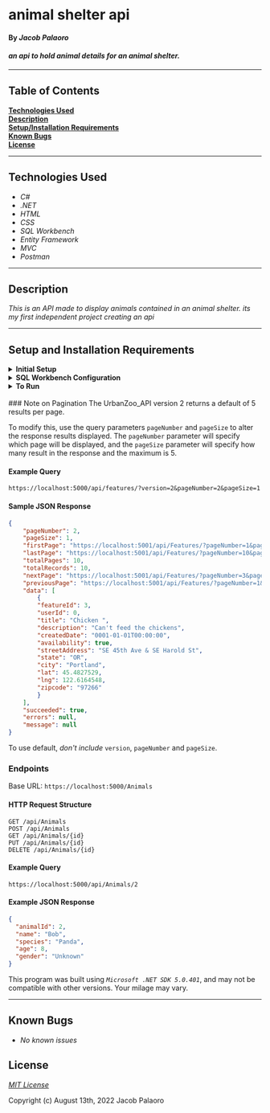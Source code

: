 # animal shelter api

#### By _**Jacob Palaoro**_  

#### _an api to hold animal details for an animal shelter._  

---

## Table of Contents

**[Technologies Used](#technologies-used)  
[Description](#description)  
[Setup/Installation Requirements](#setup-and-installation-requirements)  
[Known Bugs](#known-bugs)  
[License](#license)**

---

## Technologies Used

* _C#_
* _.NET_
* _HTML_
* _CSS_
* _SQL Workbench_
* _Entity Framework_
* _MVC_
* _Postman_

---
## Description

_This is an API made to display animals contained in an animal shelter. its my first independent project creating an api_

---
## Setup and Installation Requirements

<details>
<summary><strong>Initial Setup</strong></summary>
<ol>
<li>Copy the git repository url
<li>Open a shell program and navigate to your desktop.
<li>Clone the repository for this project using the "git clone" command and including the copied URL.
<li>While still in the shell program, navigate to the root directory of the newly created file named "treat.Solution".
<li>From the root directory, navigate to the "AnimalShelter" directory.

<br>
</details>

<details>
<summary><strong>SQL Workbench Configuration</strong></summary>
<ol>
<li>Create an appsetting.json file in the "AnimalShelter" directory of the project*  
   <pre>AnimalShelterAPI.Solution
   └── AnimalShelter
    └── appsetting.json</pre>
<li> Insert the following code** : <br>

<pre>{
  "ConnectionStrings": {
    "DefaultConnection": "Server=localhost;Port=3306;database=jacob_palaoro;uid=root;pwd=[YOUR-PASSWORD-HERE];"
  }
}</pre>
<small>*note: you must include your password in the code block section labeled "YOUR-PASSWORD-HERE".</small><br>
<small>**note: if you plan to push this cloned project to a public-facing repository, remember to add the appsettings.json file to your .gitignore before doing so.</small>
 project.<br><br>
How to Import a Database:
<ol> 
  <li>Open your terminal 
  <li>Move to AnimalShelter folder in the project
  <li>run dotnet ef migrations add Initial
  <li> dotnet ef database update
  
</details>

<details>
<summary><strong>To Run</strong></summary>
Navigate to:  
   <pre>AnimalShelterAPI.Solution
   └── <strong>AnimalShelter</strong></pre>

Run ```$ dotnet restore``` in the console.<br>
Run ```$ dotnet run``` in the console
The endpoints for this app can be reached through a web browser or an API platform like Postman.

After launching the app, as described below, navigate to http://localhost:5000/api/Animals/ in your browser or send the URL as a GET request in Postman to receive a list of all animals currently in the shelter.


</details>
<br>
### Note on Pagination
The UrbanZoo_API version 2 returns a default of 5 results per page.

To modify this, use the query parameters `pageNumber` and `pageSize` to alter the response results displayed. The `pageNumber` parameter will specify which page will be displayed, and the `pageSize` parameter will specify how many result in the response and the maximum is 5.

#### Example Query
```
https://localhost:5000/api/features/?version=2&pageNumber=2&pageSize=1
```

#### Sample JSON Response
```json
{
    "pageNumber": 2,
    "pageSize": 1,
    "firstPage": "https://localhost:5001/api/Features/?pageNumber=1&pageSize=1",
    "lastPage": "https://localhost:5001/api/Features/?pageNumber=10&pageSize=1",
    "totalPages": 10,
    "totalRecords": 10,
    "nextPage": "https://localhost:5001/api/Features/?pageNumber=3&pageSize=1",
    "previousPage": "https://localhost:5001/api/Features/?pageNumber=1&pageSize=1",
    "data": [
        {
        "featureId": 3,
        "userId": 0,
        "title": "Chicken ",
        "description": "Can't feed the chickens",
        "createdDate": "0001-01-01T00:00:00",
        "availability": true,
        "streetAddress": "SE 45th Ave & SE Harold St",
        "state": "OR",
        "city": "Portland",
        "lat": 45.4827529,
        "lng": 122.6164548,
        "zipcode": "97266"
        }
    ],
    "succeeded": true,
    "errors": null,
    "message": null
}
```

To use default, _don't include_ `version`, `pageNumber` and `pageSize`.

### Endpoints

Base URL: `https://localhost:5000/Animals`

#### HTTP Request Structure

```Shell
GET /api/Animals
POST /api/Animals
GET /api/Animals/{id}
PUT /api/Animals/{id}
DELETE /api/Animals/{id}
```

#### Example Query

```Shell
https://localhost:5000/api/Animals/2
```

#### Example JSON Response

```JSON
{
  "animalId": 2,
  "name": "Bob",
  "species": "Panda",
  "age": 8,
  "gender": "Unknown"
}
```


This program was built using *`Microsoft .NET SDK 5.0.401`*, and may not be compatible with other versions. Your milage may vary.

---
## Known Bugs

* _No known issues_

## License

_[MIT License](license)_

Copyright (c) August 13th, 2022 Jacob Palaoro
